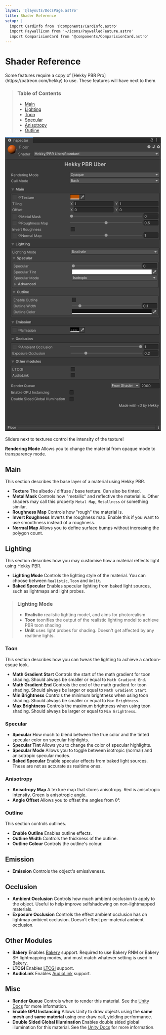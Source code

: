 ```yaml
---
layout: '@layouts/DocsPage.astro'
title: Shader Reference
setup: | 
  import CardInfo from '@components/CardInfo.astro'
  import PaywallIcon from '~/icons/PaywalledFeature.astro'
  import ComparisionCard from '@components/ComparisionCard.astro'
---
```

# Shader Reference
<CardInfo title="Paid Features">
Some features require a copy of [Hekky PBR Pro](https://patreon.com/hekky) to use. These features will have <PaywallIcon height="16px" width="16px"/> next to them.
</CardInfo>

> ### Table of Contents
> 
> - [Main](#main)
> - [Lighting](#lighting)
> - [Toon](#toon)
> - [Specular](#specular)
> - [Anisotropy](#anisotropy)
> - [Outline](#outline)

![Shader Inspector](/en/shader_inspector_full.png)

<CardInfo title="Sliders">
Sliders next to textures control the intensity of the texture!
</CardInfo>

**Rendering Mode** Allows you to change the material from opaque mode to transparency mode.

## Main

This section describes the base layer of a material using Hekky PBR.

- **Texture** The albedo / diffuse / base texture. Can also be tinted.
- **Metal Mask** Controls how "metallic" and reflective the material is. Other shaders may call this property `Metal Map`, `Metallness` or something similar.
- **Roughness Map** Controls how "rough" the material is.
- **Invert Roughness** Inverts the roughness map. Enable this if you want to use smoothness instead of a roughness.
- **Normal Map** Allows you to define surface bumps without increasing the polygon count.

## Lighting

This section describes how you may customise how a material reflects light using Hekky PBR.

- **Lighting Mode** Controls the lighting style of the material. You can choose between `Realistic`, `Toon` and `Unlit`.
- **Baked Specular** Enables specular lighting from baked light sources, such as lightmaps and light probes.

> ### Lighting Mode
> 
> - **Realistic** realistic lighting model, and aims for photorealism
> - **Toon** toonifies the output of the realistic lighting model to achieve PBR toon shading
> - **Unlit** uses light probes for shading. Doesn't get affected by any realtime lights.

### Toon

This section describes how you can tweak the lighting to achieve a cartoon-esque look.

<ComparisionCard beforeSrc="/shared/img/toon-off.png" beforeTxt="Realistic Lighting" afterSrc="/shared/img/toon-on.png" afterTxt="Toon Lighting"/>

- **Math Gradient Start** Controls the start of the math gradient for toon shading. Should always be smaller or equal to `Math Gradient End`.
- **Math Gradient End** Controls the end of the math gradient for toon shading. Should always be larger or equal to `Math Gradient Start`.
- **Min Brightness** Controls the minimum brightness when using toon shading. Should always be smaller or equal to `Max Brightness`.
- **Max Brightness** Controls the maximum brightness when using toon shading. Should always be larger or equal to `Min Brightness`.

### Specular

- **Specular** How much to blend between the true color and the tinted specular color on specular highlights.
- **Specular Tint** Allows you to change the color of specular highlights.
- **Specular Mode** Allows you to toggle between isotropic (normal) and anisotropic specular modes.
- **Baked Specular** Enable specular effects from baked light sources. These are not as accurate as realtime ones.

### Anisotropy

- **Anisotropy Map** A texture map that stores anisotropy. Red is anisotropic intensity. Green is anisotropic angle.
- **Angle Offset** Allows you to offset the angles from 0°.

### Outline

This section controls outlines.

- **Enable Outline** Enables outline effects.
- **Outline Width** Controls the thickness of the outline.
- **Outline Colour** Controls the outline's colour.

## Emission

- **Emission** Controls the object's emissiveness.

## Occlusion

- **Ambient Occlusion** Controls how much ambient occlusion to apply to the object. Useful to help improve selfshadowing on non-lightmapped materials.
- **Exposure Occlusion** Controls the effect ambient occlusion has on lightmap ambient occlusion. Doesn't effect per-material ambient occlusion.

## Other Modules

- **Bakery** Enables [Bakery](https://assetstore.unity.com/packages/tools/level-design/bakery-gpu-lightmapper-122218) support. Required to use Bakery RNM or Bakery SH lightmapping modes, and must match whatever setting is used in Bakery.
- **LTCGI** Enables [LTCGI](https://github.com/pimaker/ltcgi) support.
- **AudioLink** Enables [AudioLink](https://github.com/llealloo/vrc-udon-audio-link) support.

## Misc

- **Render Queue** Controls when to render this material. See the [Unity Docs](https://docs.unity3d.com/Manual/class-Material.html) for more information.
- **Enable GPU Instancing** Allows Unity to draw objects using the **same mesh** and **same material** using one draw call, yielding performance.
- **Double Sided Global Illumination** Enables double sided global illumination for this material. See the [Unity Docs](https://docs.unity3d.com/Manual/class-Material.html) for more information.